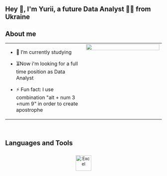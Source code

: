 ## Hey 👋, I'm Yurii, a future  Data Analyst 👨‍💻 from Ukraine  
  
## About me 
  



<table border-top-width="0"><tr border="none"><td valign="top" width="50%" border="none">

- 🔭 I’m currently studying
  
  
- ⏳Now i'm looking for a full time position as Data Analyst
  

- ⚡ Fun fact: I use combination "alt + num 3 +num 9" in order to create apostrophe  


</td><td valign="top" width="50%" border="none">

<div align="center">
<img src="https://rishavanand.github.io/static/images/greetings.gif" align="center" style="width: 100%" />
</div>  


</td></tr></table>  

<br/>  


## Languages and Tools  
<div align="center">  
<a href="https://en.wikipedia.org/wiki/Microsoft_Excel" target="_blank"><img style="margin: 10px" src="https://upload.wikimedia.org/wikipedia/commons/7/73/Microsoft_Office_Excel_%282019%E2%80%93present%29.svg" alt="Excel" height="50" /></a>  
</div>  

<br/>  






